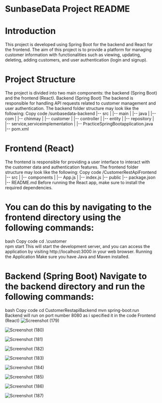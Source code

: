
# SunbaseData Project README

# Introduction

This project is developed using Spring Boot for the backend and React for the frontend. The aim of this project is to provide a platform for managing customer information with functionalities such as viewing, updating, deleting, adding customers, and user authentication (login and signup).

# Project Structure

The project is divided into two main components: the backend (Spring Boot) and the frontend (React).
Backend (Spring Boot)
The backend is responsible for handling API requests related to customer management and user authentication. The backend folder structure may look like the following:
Copy code
/sunbasedata-backend
|-- src
|   |-- main
|       |-- java
|           |-- com
|               |-- chinmay
|                   |-- customer
|                       |-- controller
|                       |-- entity
|                       |-- repository
|                       |-- service,serviceimplementation
|                       |-- PracticeSpringBootapplication.java
|-- pom.xml

# Frontend (React)

The frontend is responsible for providing a user interface to interact with the customer data and authentication features. The frontend folder structure may look like the following:
Copy code
/CustomerRestApiFrontend
|-- src
|   |-- components
|   |-- App.js
|   |-- index.js
|-- public
|-- package.json
|-- README.md
Before running the React app, make sure to install the required dependencies. 

# You can do this by navigating to the frontend directory using the following commands:
bash
Copy code
cd .\customer\
npm start 
This will start the development server, and you can access the application by visiting http://localhost:3000 in your web browser.
Running the Application Make sure you have Java and Maven installed. 

# Backend (Spring Boot)  Navigate to the backend directory and run the following commands:
bash
Copy code
cd CustomerRestapiBackend
mvn spring-boot:run
Backend will run on port number 8080 as i specified it in the code 
Frontend (React)
![Screenshot (179)](https://github.com/chinmay0703/SunbaseData/assets/121102640/f5a895b6-fa19-414c-8e0e-017549ff5381)

![Screenshot (180)](https://github.com/chinmay0703/SunbaseData/assets/121102640/b1945638-31c7-45a8-8f7d-9a6736e35849)

![Screenshot (181)](https://github.com/chinmay0703/SunbaseData/assets/121102640/ca598f75-e7a8-475f-8a6a-04da079e0ce3)

![Screenshot (182)](https://github.com/chinmay0703/SunbaseData/assets/121102640/d98ae6e8-2154-4078-b0af-2c40225ee524)

![Screenshot (183)](https://github.com/chinmay0703/SunbaseData/assets/121102640/9be9b994-5ee1-4dde-957d-1bc3f0991268)

![Screenshot (184)](https://github.com/chinmay0703/SunbaseData/assets/121102640/11e9c0b9-ec85-4fb6-bf44-fdaf204d9bcb)

![Screenshot (185)](https://github.com/chinmay0703/SunbaseData/assets/121102640/0e1aa47b-e83c-4643-a2fd-5f55fbfaffb6)


![Screenshot (186)](https://github.com/chinmay0703/SunbaseData/assets/121102640/41136c47-0cf6-440f-8391-b96a1ef8cdf1)


![Screenshot (187)](https://github.com/chinmay0703/SunbaseData/assets/121102640/65dbbc1a-acb8-4fc8-ae83-d989970c9c83)





